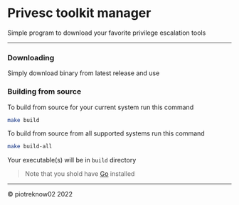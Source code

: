 # Privesc toolkit manager

Simple program to download your favorite privilege escalation tools

---

### Downloading

Simply download binary from latest release and use

### Building from source

To build from source for your current system run this command

```bash
make build
```

To build from source from all supported systems run this command

```bash
make build-all
```

Your executable(s) will be in `build` directory

> Note that you shold have [Go](https://go.dev/) installed

---

© piotreknow02 2022
